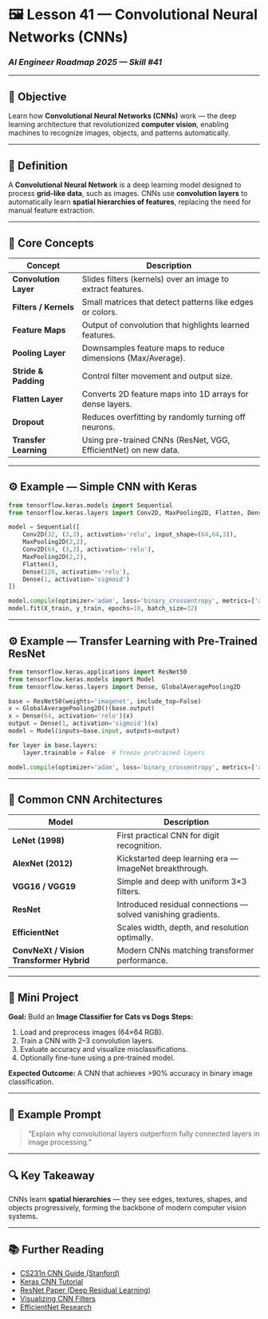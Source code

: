 # 🖼️ Lesson 41 — Convolutional Neural Networks (CNNs)

### *AI Engineer Roadmap 2025 — Skill #41*

---

## 🎯 Objective

Learn how **Convolutional Neural Networks (CNNs)** work — the deep learning architecture that revolutionized **computer vision**, enabling machines to recognize images, objects, and patterns automatically.

---

## 🧩 Definition

A **Convolutional Neural Network** is a deep learning model designed to process **grid-like data**, such as images.
CNNs use **convolution layers** to automatically learn **spatial hierarchies of features**, replacing the need for manual feature extraction.

---

## 🧠 Core Concepts

| Concept               | Description                                                     |
| --------------------- | --------------------------------------------------------------- |
| **Convolution Layer** | Slides filters (kernels) over an image to extract features.     |
| **Filters / Kernels** | Small matrices that detect patterns like edges or colors.       |
| **Feature Maps**      | Output of convolution that highlights learned features.         |
| **Pooling Layer**     | Downsamples feature maps to reduce dimensions (Max/Average).    |
| **Stride & Padding**  | Control filter movement and output size.                        |
| **Flatten Layer**     | Converts 2D feature maps into 1D arrays for dense layers.       |
| **Dropout**           | Reduces overfitting by randomly turning off neurons.            |
| **Transfer Learning** | Using pre-trained CNNs (ResNet, VGG, EfficientNet) on new data. |

---

## ⚙️ Example — Simple CNN with Keras

```python
from tensorflow.keras.models import Sequential
from tensorflow.keras.layers import Conv2D, MaxPooling2D, Flatten, Dense

model = Sequential([
    Conv2D(32, (3,3), activation='relu', input_shape=(64,64,3)),
    MaxPooling2D(2,2),
    Conv2D(64, (3,3), activation='relu'),
    MaxPooling2D(2,2),
    Flatten(),
    Dense(128, activation='relu'),
    Dense(1, activation='sigmoid')
])

model.compile(optimizer='adam', loss='binary_crossentropy', metrics=['accuracy'])
model.fit(X_train, y_train, epochs=10, batch_size=32)
```

---

## ⚙️ Example — Transfer Learning with Pre-Trained ResNet

```python
from tensorflow.keras.applications import ResNet50
from tensorflow.keras.models import Model
from tensorflow.keras.layers import Dense, GlobalAveragePooling2D

base = ResNet50(weights='imagenet', include_top=False)
x = GlobalAveragePooling2D()(base.output)
x = Dense(64, activation='relu')(x)
output = Dense(1, activation='sigmoid')(x)
model = Model(inputs=base.input, outputs=output)

for layer in base.layers:
    layer.trainable = False  # freeze pretrained layers

model.compile(optimizer='adam', loss='binary_crossentropy', metrics=['accuracy'])
```

---

## 🧱 Common CNN Architectures

| Model                                    | Description                                                   |
| ---------------------------------------- | ------------------------------------------------------------- |
| **LeNet (1998)**                         | First practical CNN for digit recognition.                    |
| **AlexNet (2012)**                       | Kickstarted deep learning era — ImageNet breakthrough.        |
| **VGG16 / VGG19**                        | Simple and deep with uniform 3×3 filters.                     |
| **ResNet**                               | Introduced residual connections — solved vanishing gradients. |
| **EfficientNet**                         | Scales width, depth, and resolution optimally.                |
| **ConvNeXt / Vision Transformer Hybrid** | Modern CNNs matching transformer performance.                 |

---

## 📘 Mini Project

**Goal:** Build an **Image Classifier for Cats vs Dogs**
**Steps:**

1. Load and preprocess images (64×64 RGB).
2. Train a CNN with 2–3 convolution layers.
3. Evaluate accuracy and visualize misclassifications.
4. Optionally fine-tune using a pre-trained model.

**Expected Outcome:**
A CNN that achieves >90% accuracy in binary image classification.

---

## 🧠 Example Prompt

> “Explain why convolutional layers outperform fully connected layers in image processing.”

---

## 🔍 Key Takeaway

CNNs learn **spatial hierarchies** — they see edges, textures, shapes, and objects progressively, forming the backbone of modern computer vision systems.

---

## 📚 Further Reading

* [CS231n CNN Guide (Stanford)](https://cs231n.github.io/convolutional-networks/)
* [Keras CNN Tutorial](https://keras.io/examples/vision/cnn_image_classification/)
* [ResNet Paper (Deep Residual Learning)](https://arxiv.org/abs/1512.03385)
* [Visualizing CNN Filters](https://distill.pub/2017/feature-visualization/)
* [EfficientNet Research](https://arxiv.org/abs/1905.11946)